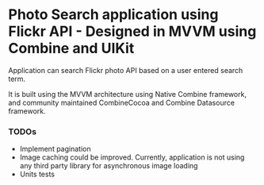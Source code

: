 # Photo Search application using Flickr API - Designed in MVVM using Combine and UIKit

Application can search Flickr photo API based on a user entered search term. 

It is built using the MVVM architecture using Native Combine framework, and community maintained CombineCocoa and Combine Datasource framework.

### TODOs
- Implement pagination
- Image caching could be improved. Currently, application is not using any third party library for asynchronous image loading
- Units tests
